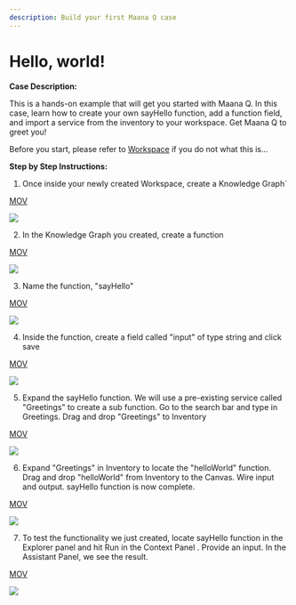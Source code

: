 ```yaml
---
description: Build your first Maana Q case
---
```


# Hello, world!

**Case Description:**

This is a hands-on example that will get you started with Maana Q. In this case, learn how to create your own sayHello function, add a function field, and import a service from the inventory to your workspace. Get Maana Q to greet you!

Before you start, please refer to [Workspace](../../product-guide/getting-started-with-maana/workspaces/#what-is-a-workspace) if you do not what this is... 

**Step by Step Instructions:**

1. Once inside your newly created Workspace, create a Knowledge Graph\`

[MOV](https://maanaimages.blob.core.windows.net/maana-q-documentation/QTraining_videos/HelloWorld_movc/HelloWorld_Step1.mov)

![](https://maanaimages.blob.core.windows.net/maana-q-documentation/QTraining_videos/HelloWorld_gifs/HelloWorld_Step1.gif)

2. In the Knowledge Graph you created, create a function

[MOV](https://maanaimages.blob.core.windows.net/maana-q-documentation/QTraining_videos/HelloWorld_movc/HelloWorld_Step2.mov)

![](https://maanaimages.blob.core.windows.net/maana-q-documentation/QTraining_videos/HelloWorld_gifs/HelloWorld_Step2.gif)

3. Name the function, "sayHello"

[MOV](https://maanaimages.blob.core.windows.net/maana-q-documentation/QTraining_videos/HelloWorld_movc/HelloWorld_Step3.mov)

![](https://maanaimages.blob.core.windows.net/maana-q-documentation/QTraining_videos/HelloWorld_gifs/HelloWorld_Step3.gif)

4. Inside the function, create a field called "input" of type string and click save

[MOV](https://maanaimages.blob.core.windows.net/maana-q-documentation/QTraining_videos/HelloWorld_movc/HelloWorld_Step4.mov)

![](https://maanaimages.blob.core.windows.net/maana-q-documentation/QTraining_videos/HelloWorld_gifs/HelloWorld_Step4.gif)

5. Expand the sayHello function. We will use a pre-existing service called "Greetings" to create a sub function. Go to the search bar and type in Greetings. Drag and drop "Greetings" to Inventory

[MOV](https://maanaimages.blob.core.windows.net/maana-q-documentation/QTraining_videos/HelloWorld_movc/HelloWorld_Step5.mov)

![](https://maanaimages.blob.core.windows.net/maana-q-documentation/QTraining_videos/HelloWorld_gifs/HelloWorld_Step5.gif)

6. Expand "Greetings" in Inventory to locate the "helloWorld" function. Drag and drop "helloWorld" from Inventory to the Canvas. Wire input and output. sayHello function is now complete.

[MOV](https://maanaimages.blob.core.windows.net/maana-q-documentation/QTraining_videos/HelloWorld_movc/HelloWorld_Step6.mov) 

![](https://maanaimages.blob.core.windows.net/maana-q-documentation/QTraining_videos/HelloWorld_gifs/HelloWorld_Step6.gif)



7. To test the functionality we just created, locate sayHello function in the Explorer panel and hit Run in the Context Panel . Provide an input. In the Assistant Panel, we see the result.

[MOV](https://maanaimages.blob.core.windows.net/maana-q-documentation/QTraining_videos/HelloWorld_movc/HelloWorld_Step7.mov)

![](https://maanaimages.blob.core.windows.net/maana-q-documentation/QTraining_videos/HelloWorld_gifs/HelloWorld_Step7.gif)





